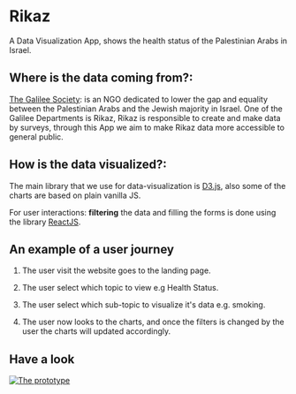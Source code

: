 # Rikaz

A Data Visualization App, shows the health status of the Palestinian Arabs in Israel.

## Where is the data coming from?:

[The Galilee Society](http://www.gal-soc.org): is an NGO dedicated to lower the gap and equality between  the Palestinian Arabs and the Jewish majority in Israel. One of the Galilee Departments is Rikaz, Rikaz is responsible to create and make data by surveys, through this App we aim to make Rikaz data more accessible to general public.  

## How is the data visualized?:

The main library that we use for data-visualization is [D3.js](https://d3js.org), also some of the charts are based on plain vanilla JS.

For user interactions: **filtering** the data and filling the forms is done using the library [ReactJS](https://reactjs.org).  

## An example of a user journey

1. The user visit the website goes to the landing page.

1. The user select which topic to view e.g Health Status.

1. The user select which sub-topic to visualize it's data e.g. smoking.

1. The user now looks to the charts, and once the filters is changed by the user the charts will updated accordingly.



## Have a look


[![The prototype](https://user-images.githubusercontent.com/16361375/36074262-59a3d660-0f46-11e8-9f57-43978cb4ba3c.png)](https://www.figma.com/proto/IeBFPegDJoYORSqJFwHXRKgc/Untitled?scaling=contain&node-id=4%3A2)
